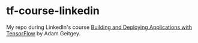 # tf-course-linkedin

My repo during LinkedIn's course [Building and Deploying Applications with TensorFlow](https://www.linkedin.com/learning/building-and-deploying-applications-with-tensorflow) by Adam Geitgey.

